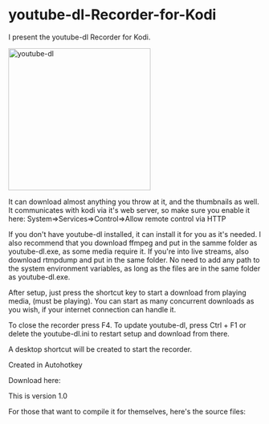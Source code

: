 # youtube-dl-Recorder-for-Kodi
I present the youtube-dl Recorder for Kodi.

<img width="283" alt="youtube-dl" src="https://user-images.githubusercontent.com/46063764/103497326-794f1a00-4e41-11eb-83c3-838f9c263d17.png" align="center">

It can download almost anything you throw at it, and the thumbnails as well.
It communicates with kodi via it's web server, so make sure you enable it here:
System=>Services=>Control=>Allow remote control via HTTP


If you don't have youtube-dl installed, it can install it for you as it's needed.
I also recommend that you download ffmpeg and put in the samme folder as
youtube-dl.exe, as some media require it.
If you're into live streams, also download rtmpdump and put in the same folder.
No need to add any path to the system environment variables, as long as the files are
in the same folder as youtube-dl.exe.

After setup, just press the shortcut key to start a download from playing media, 
(must be playing).
You can start as many concurrent downloads as you wish, if your internet connection
can handle it.

To close the recorder press F4.
To update youtube-dl, press Ctrl + F1 
or delete the  youtube-dl.ini to restart setup and download from there.

A desktop shortcut will be created to start the recorder.

Created in Autohotkey

Download here:

This is version 1.0

For those that want to compile it for themselves, here's the source files:
